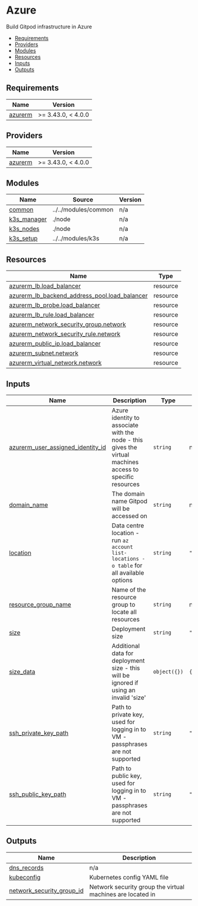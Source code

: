 # Azure

Build Gitpod infrastructure in Azure

<!-- toc -->

* [Requirements](#requirements)
* [Providers](#providers)
* [Modules](#modules)
* [Resources](#resources)
* [Inputs](#inputs)
* [Outputs](#outputs)

<!-- Regenerate with "pre-commit run -a markdown-toc" -->

<!-- tocstop -->

<!-- BEGINNING OF PRE-COMMIT-TERRAFORM DOCS HOOK -->
## Requirements

| Name | Version |
|------|---------|
| <a name="requirement_azurerm"></a> [azurerm](#requirement\_azurerm) | >= 3.43.0, < 4.0.0 |

## Providers

| Name | Version |
|------|---------|
| <a name="provider_azurerm"></a> [azurerm](#provider\_azurerm) | >= 3.43.0, < 4.0.0 |

## Modules

| Name | Source | Version |
|------|--------|---------|
| <a name="module_common"></a> [common](#module\_common) | ../../modules/common | n/a |
| <a name="module_k3s_manager"></a> [k3s\_manager](#module\_k3s\_manager) | ./node | n/a |
| <a name="module_k3s_nodes"></a> [k3s\_nodes](#module\_k3s\_nodes) | ./node | n/a |
| <a name="module_k3s_setup"></a> [k3s\_setup](#module\_k3s\_setup) | ../../modules/k3s | n/a |

## Resources

| Name | Type |
|------|------|
| [azurerm_lb.load_balancer](https://registry.terraform.io/providers/hashicorp/azurerm/latest/docs/resources/lb) | resource |
| [azurerm_lb_backend_address_pool.load_balancer](https://registry.terraform.io/providers/hashicorp/azurerm/latest/docs/resources/lb_backend_address_pool) | resource |
| [azurerm_lb_probe.load_balancer](https://registry.terraform.io/providers/hashicorp/azurerm/latest/docs/resources/lb_probe) | resource |
| [azurerm_lb_rule.load_balancer](https://registry.terraform.io/providers/hashicorp/azurerm/latest/docs/resources/lb_rule) | resource |
| [azurerm_network_security_group.network](https://registry.terraform.io/providers/hashicorp/azurerm/latest/docs/resources/network_security_group) | resource |
| [azurerm_network_security_rule.network](https://registry.terraform.io/providers/hashicorp/azurerm/latest/docs/resources/network_security_rule) | resource |
| [azurerm_public_ip.load_balancer](https://registry.terraform.io/providers/hashicorp/azurerm/latest/docs/resources/public_ip) | resource |
| [azurerm_subnet.network](https://registry.terraform.io/providers/hashicorp/azurerm/latest/docs/resources/subnet) | resource |
| [azurerm_virtual_network.network](https://registry.terraform.io/providers/hashicorp/azurerm/latest/docs/resources/virtual_network) | resource |

## Inputs

| Name | Description | Type | Default | Required |
|------|-------------|------|---------|:--------:|
| <a name="input_azurerm_user_assigned_identity_id"></a> [azurerm\_user\_assigned\_identity\_id](#input\_azurerm\_user\_assigned\_identity\_id) | Azure identity to associate with the node - this gives the virtual machines access to specific resources | `string` | n/a | yes |
| <a name="input_domain_name"></a> [domain\_name](#input\_domain\_name) | The domain name Gitpod will be accessed on | `string` | n/a | yes |
| <a name="input_location"></a> [location](#input\_location) | Data centre location - run `az account list-locations -o table` for all available options | `string` | `"uksouth"` | no |
| <a name="input_resource_group_name"></a> [resource\_group\_name](#input\_resource\_group\_name) | Name of the resource group to locate all resources | `string` | n/a | yes |
| <a name="input_size"></a> [size](#input\_size) | Deployment size | `string` | `"small"` | no |
| <a name="input_size_data"></a> [size\_data](#input\_size\_data) | Additional data for deployment size - this will be ignored if using an invalid 'size' | `object({})` | `{}` | no |
| <a name="input_ssh_private_key_path"></a> [ssh\_private\_key\_path](#input\_ssh\_private\_key\_path) | Path to private key, used for logging in to VM - passphrases are not supported | `string` | `"~/.ssh/id_rsa"` | no |
| <a name="input_ssh_public_key_path"></a> [ssh\_public\_key\_path](#input\_ssh\_public\_key\_path) | Path to public key, used for logging in to VM - passphrases are not supported | `string` | `"~/.ssh/id_rsa.pub"` | no |

## Outputs

| Name | Description |
|------|-------------|
| <a name="output_dns_records"></a> [dns\_records](#output\_dns\_records) | n/a |
| <a name="output_kubeconfig"></a> [kubeconfig](#output\_kubeconfig) | Kubernetes config YAML file |
| <a name="output_network_security_group_id"></a> [network\_security\_group\_id](#output\_network\_security\_group\_id) | Network security group the virtual machines are located in |
<!-- END OF PRE-COMMIT-TERRAFORM DOCS HOOK -->
